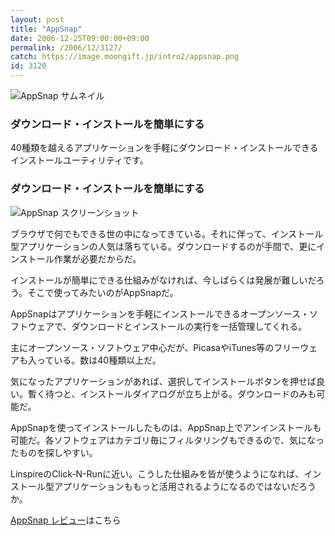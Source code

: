 ```yaml
---
layout: post
title: "AppSnap"
date: 2006-12-25T09:00:00+09:00
permalink: /2006/12/3127/
catch: https://image.moongift.jp/intro2/appsnap.png
id: 3120
---
```

 ![AppSnap サムネイル](https://image.moongift.jp/intro2/appsnap.t.png "AppSnap サムネイル")
  

### ダウンロード・インストールを簡単にする
  
40種類を越えるアプリケーションを手軽にダウンロード・インストールできるインストールユーティリティです。  
<!--more-->  

### ダウンロード・インストールを簡単にする
  

![AppSnap スクリーンショット](https://image.moongift.jp/intro2/appsnap.png "AppSnap スクリーンショット")

  

ブラウザで何でもできる世の中になってきている。それに伴って、インストール型アプリケーションの人気は落ちている。ダウンロードするのが手間で、更にインストール作業が必要だからだ。

  

インストールが簡単にできる仕組みがなければ、今しばらくは発展が難しいだろう。そこで使ってみたいのがAppSnapだ。

  

AppSnapはアプリケーションを手軽にインストールできるオープンソース・ソフトウェアで、ダウンロードとインストールの実行を一括管理してくれる。

  

主にオープンソース・ソフトウェア中心だが、PicasaやiTunes等のフリーウェアも入っている。数は40種類以上だ。

  

気になったアプリケーションがあれば、選択してインストールボタンを押せば良い。暫く待つと、インストールダイアログが立ち上がる。ダウンロードのみも可能だ。

  

AppSnapを使ってインストールしたものは、AppSnap上でアンインストールも可能だ。各ソフトウェアはカテゴリ毎にフィルタリングもできるので、気になったものを探しやすい。

  

LinspireのClick-N-Runに近い。こうした仕組みを皆が使うようになれば、インストール型アプリケーションももっと活用されるようになるのではないだろうか。

  

[AppSnap レビュー](http://oss.moongift.jp/review/i-3138.html)はこちら

